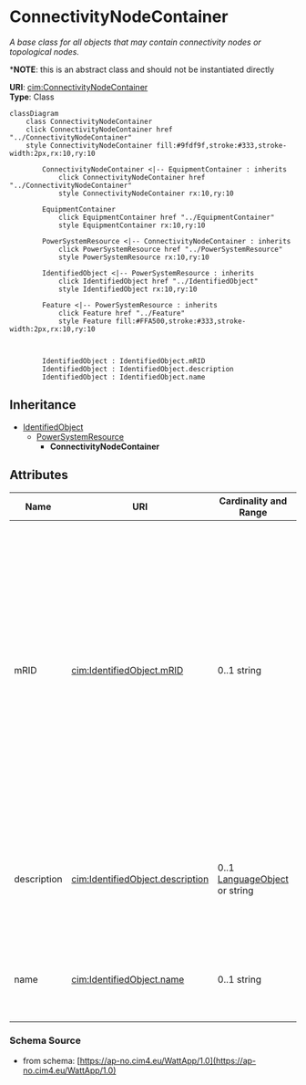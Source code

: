 # ConnectivityNodeContainer

_A base class for all objects that may contain connectivity nodes or topological nodes._

*__NOTE__: this is an abstract class and should not be instantiated directly

**URI**: [cim:ConnectivityNodeContainer](https://cim.ucaiug.io/ns#ConnectivityNodeContainer)<br />
**Type**: Class

```mermaid
classDiagram
    class ConnectivityNodeContainer
    click ConnectivityNodeContainer href "../ConnectivityNodeContainer"
    style ConnectivityNodeContainer fill:#9fdf9f,stroke:#333,stroke-width:2px,rx:10,ry:10

        ConnectivityNodeContainer <|-- EquipmentContainer : inherits
            click ConnectivityNodeContainer href "../ConnectivityNodeContainer"
            style ConnectivityNodeContainer rx:10,ry:10

        EquipmentContainer
            click EquipmentContainer href "../EquipmentContainer"
            style EquipmentContainer rx:10,ry:10

        PowerSystemResource <|-- ConnectivityNodeContainer : inherits
            click PowerSystemResource href "../PowerSystemResource"
            style PowerSystemResource rx:10,ry:10

        IdentifiedObject <|-- PowerSystemResource : inherits
            click IdentifiedObject href "../IdentifiedObject"
            style IdentifiedObject rx:10,ry:10

        Feature <|-- PowerSystemResource : inherits
            click Feature href "../Feature"
            style Feature fill:#FFA500,stroke:#333,stroke-width:2px,rx:10,ry:10



        IdentifiedObject : IdentifiedObject.mRID
        IdentifiedObject : IdentifiedObject.description
        IdentifiedObject : IdentifiedObject.name
```

## Inheritance
* [IdentifiedObject](IdentifiedObject.md)
    * [PowerSystemResource](PowerSystemResource.md)
        * **ConnectivityNodeContainer**

## Attributes
| Name | URI | Cardinality and Range | Description | Inheritance |
| ---  | --- | --- | --- | --- |
| mRID | [cim:IdentifiedObject.mRID](https://cim.ucaiug.io/ns#IdentifiedObject.mRID) | 0..1 string | Master resource identifier issued by a model authority. The mRID is unique within an exchange context. Global uniqueness is easily achieved by using a UUID, as specified in RFC 4122, for the mRID. The use of UUID is strongly recommended.For CIMXML data files in RDF syntax conforming to IEC 61970-552, the mRID is mapped to rdf:ID or rdf:about attributes that identify CIM object elements. | IdentifiedObject |
| description | [cim:IdentifiedObject.description](https://cim.ucaiug.io/ns#IdentifiedObject.description) | 0..1 [LanguageObject](LanguageObject.md) or string | The description is a free human readable text describing or naming the object. It may be non unique and may not correlate to a naming hierarchy. | IdentifiedObject |
| name | [cim:IdentifiedObject.name](https://cim.ucaiug.io/ns#IdentifiedObject.name) | 0..1 string | The name is any free human readable and possibly non unique text naming the object. | IdentifiedObject |

### Schema Source
* from schema: [https://ap-no.cim4.eu/WattApp/1.0](https://ap-no.cim4.eu/WattApp/1.0)
